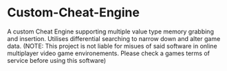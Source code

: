 # Custom-Cheat-Engine
A custom Cheat Engine supporting multiple value type memory grabbing and insertion. Utilises differential searching to narrow down and alter game data. (NOTE: This project is not liable for misues of said software in online multiplayer video game environements. Please check a games terms of service before using this software)
